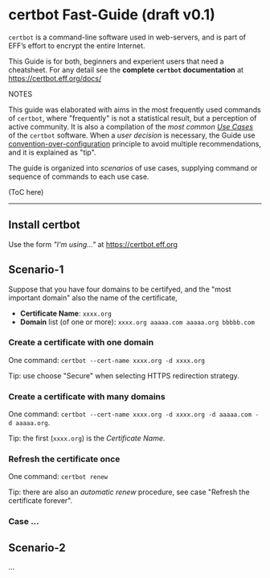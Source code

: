 
# certbot Fast-Guide (draft v0.1)

`certbot` is a command-line software used in web-servers, and is part of EFF’s effort to encrypt the entire Internet. 

This Guide is for both, beginners and experient users that need a cheatsheet. For any detail see the **complete `certbot` documentation** at https://certbot.eff.org/docs/ 

NOTES

This guide was elaborated with aims in the most frequently used commands of `certbot`, where "frequently" is not a statistical result, but a perception of active community.
It is also a  compilation of the *most common [Use Cases](https://en.wikipedia.org/wiki/Use_case)* of the `certbot`  software. When a *user decision* is necessary, the Guide use [convention-over-configuration](https://en.wikipedia.org/wiki/Convention_over_configuration) principle to avoid multiple recommendations, and it is explained as "tip".

The guide is organized into *scenarios* of use cases, supplying command or sequence of commands to each use case.

(ToC here)

-----

## Install certbot

Use the form *"I'm using..."* at https://certbot.eff.org

## Scenario-1

Suppose that you have four domains to be certifyed, and the "most important domain" also the name of the certificate, 

* **Certificate Name**: `xxxx.org`
* **Domain** list (of one or more): `xxxx.org aaaaa.com aaaaa.org bbbbb.com`

### Create a certificate with one domain

One command: `certbot --cert-name xxxx.org -d xxxx.org`

Tip: use choose "Secure" when selecting HTTPS redirection strategy.

### Create a certificate with many domains
One command: `certbot --cert-name xxxx.org -d xxxx.org -d aaaaa.com -d aaaaa.org`. 

Tip: the first (`xxxx.org`) is the *Certificate Name*. 

### Refresh the certificate once

One command: `certbot renew`

Tip: there are also an *automatic renew* procedure, see case "Refresh the certificate forever". 

### Case ... 


## Scenario-2
...

